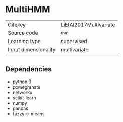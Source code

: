 # MultiHMM

|||
| :--- | :--- |
| Citekey | LiEtAl2017Multivariate |
| Source code | `own` |
| Learning type | supervised |
| Input dimensionality | multivariate |
|||

## Dependencies

- python 3
- pomegranate
- networkx
- scikit-learn
- numpy
- pandas
- fuzzy-c-means
